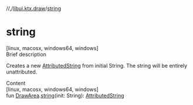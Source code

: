 //[.](../index.md)/[libui.ktx.draw](index.md)/[string](string.md)



# string  
[linux, macosx, windows64, windows]  
Brief description  


Creates a new [AttributedString](-attributed-string/index.md) from initial String. The string will be entirely unattributed.

  
  
  
Content  
[linux, macosx, windows64, windows]  
fun [DrawArea](../libui.ktx/-draw-area/index.md).[string](string.md)(init: String): [AttributedString](-attributed-string/index.md)  



